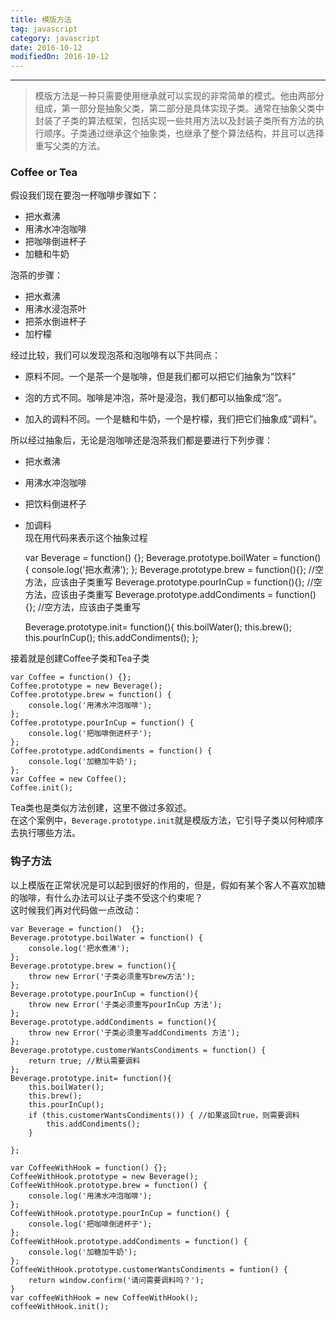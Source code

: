 ```yaml
---
title: 模版方法
tag: javascript
category: javascript
date: 2016-10-12
modifiedOn: 2016-10-12
---
```


* * *

> 模版方法是一种只需要使用继承就可以实现的非常简单的模式。他由两部分组成，第一部分是抽象父类，第二部分是具体实现子类。通常在抽象父类中封装了子类的算法框架，包括实现一些共用方法以及封装子类所有方法的执行顺序。子类通过继承这个抽象类，也继承了整个算法结构，并且可以选择重写父类的方法。

### Coffee or Tea

假设我们现在要泡一杯咖啡步骤如下：
  * 把水煮沸
  * 用沸水冲泡咖啡
  * 把咖啡倒进杯子
  * 加糖和牛奶

泡茶的步骤：
  * 把水煮沸
  * 用沸水浸泡茶叶
  * 把茶水倒进杯子
  * 加柠檬

经过比较，我们可以发现泡茶和泡咖啡有以下共同点：

  * 原料不同。一个是茶一个是咖啡，但是我们都可以把它们抽象为“饮料”

  * 泡的方式不同。咖啡是冲泡，茶叶是浸泡，我们都可以抽象成“泡”。

  * 加入的调料不同。一个是糖和牛奶，一个是柠檬，我们把它们抽象成“调料”。

所以经过抽象后，无论是泡咖啡还是泡茶我们都是要进行下列步骤：

  * 把水煮沸
  * 用沸水冲泡咖啡
  * 把饮料倒进杯子
  * 加调料  
现在用代码来表示这个抽象过程

    
    
    var Beverage = function()  {};
    Beverage.prototype.boilWater = function() {
        console.log('把水煮沸');
    };
    Beverage.prototype.brew = function(){}; //空方法，应该由子类重写
    Beverage.prototype.pourInCup = function(){}; //空方法，应该由子类重写
    Beverage.prototype.addCondiments = function(){}; //空方法，应该由子类重写
    
    Beverage.prototype.init= function(){
        this.boilWater();
        this.brew();
        this.pourInCup();
        this.addCondiments();
    }; 
    

接着就是创建Coffee子类和Tea子类

    
    
    var Coffee = function() {};
    Coffee.prototype = new Beverage();
    Coffee.prototype.brew = function() {
        console.log('用沸水冲泡咖啡');
    };
    Coffee.prototype.pourInCup = function() {
        console.log('把咖啡倒进杯子');
    };
    Coffee.prototype.addCondiments = function() {
        console.log('加糖加牛奶');
    };
    var Coffee = new Coffee();
    Coffee.init();

Tea类也是类似方法创建，这里不做过多叙述。  
在这个案例中，`Beverage.prototype.init`就是模版方法，它引导子类以何种顺序去执行哪些方法。

### 钩子方法

以上模版在正常状况是可以起到很好的作用的，但是，假如有某个客人不喜欢加糖的咖啡，有什么办法可以让子类不受这个约束呢？  
这时候我们再对代码做一点改动：

    
    
    var Beverage = function()  {};
    Beverage.prototype.boilWater = function() {
        console.log('把水煮沸');
    };
    Beverage.prototype.brew = function(){
        throw new Error('子类必须重写brew方法');
    }; 
    Beverage.prototype.pourInCup = function(){
        throw new Error('子类必须重写pourInCup 方法');
    };
    Beverage.prototype.addCondiments = function(){
        throw new Error('子类必须重写addCondiments 方法');
    }; 
    Beverage.prototype.customerWantsCondiments = function() {
        return true; //默认需要调料
    };
    Beverage.prototype.init= function(){
        this.boilWater();
        this.brew();
        this.pourInCup();
        if (this.customerWantsCondiments()) { //如果返回true，则需要调料
            this.addCondiments();
        }
        
    }; 
    
    var CoffeeWithHook = function() {};
    CoffeeWithHook.prototype = new Beverage();
    CoffeeWithHook.prototype.brew = function() {
        console.log('用沸水冲泡咖啡');
    };
    CoffeeWithHook.prototype.pourInCup = function() {
        console.log('把咖啡倒进杯子');
    };
    CoffeeWithHook.prototype.addCondiments = function() {
        console.log('加糖加牛奶');
    };
    CoffeeWithHook.prototype.customerWantsCondiments = funtion() {
        return window.confirm('请问需要调料吗？');
    }
    var coffeeWithHook = new CoffeeWithHook();
    coffeeWithHook.init();


